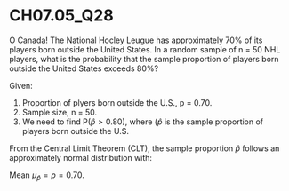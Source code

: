 # CH07.05_Q28 #

O Canada! The National Hocley Leugue has approximately 70% of its players born outside the United States. In a random sample of n = 50 NHL players, what is the probability that the sample proportion of players born outside the United States exceeds 80%?

Given: 

1. Proportion of plyers born outside the U.S., p = 0.70.
2. Sample size, n = 50.
3. We need to find P($\hat{p} > 0.80$), where ($\hat{p}$ is the sample proportion of players born outside the U.S.

From the Central Limit Theorem (CLT), the sample proportion $\hat{p}$ follows an approximately normal distribution with:

Mean $\mu_{\hat{p}} = p = 0.70$.
